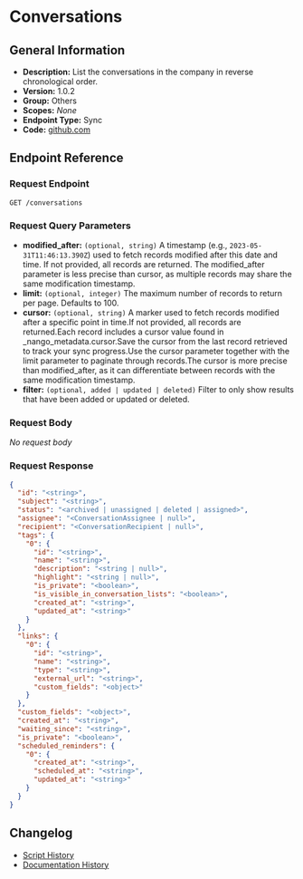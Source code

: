 <!-- BEGIN GENERATED CONTENT -->
# Conversations

## General Information

- **Description:** List the conversations in the company in reverse chronological order.
- **Version:** 1.0.2
- **Group:** Others
- **Scopes:** _None_
- **Endpoint Type:** Sync
- **Code:** [github.com](https://github.com/NangoHQ/integration-templates/tree/main/integrations/front/syncs/conversations.ts)


## Endpoint Reference

### Request Endpoint

`GET /conversations`

### Request Query Parameters

- **modified_after:** `(optional, string)` A timestamp (e.g., `2023-05-31T11:46:13.390Z`) used to fetch records modified after this date and time. If not provided, all records are returned. The modified_after parameter is less precise than cursor, as multiple records may share the same modification timestamp.
- **limit:** `(optional, integer)` The maximum number of records to return per page. Defaults to 100.
- **cursor:** `(optional, string)` A marker used to fetch records modified after a specific point in time.If not provided, all records are returned.Each record includes a cursor value found in _nango_metadata.cursor.Save the cursor from the last record retrieved to track your sync progress.Use the cursor parameter together with the limit parameter to paginate through records.The cursor is more precise than modified_after, as it can differentiate between records with the same modification timestamp.
- **filter:** `(optional, added | updated | deleted)` Filter to only show results that have been added or updated or deleted.

### Request Body

_No request body_

### Request Response

```json
{
  "id": "<string>",
  "subject": "<string>",
  "status": "<archived | unassigned | deleted | assigned>",
  "assignee": "<ConversationAssignee | null>",
  "recipient": "<ConversationRecipient | null>",
  "tags": {
    "0": {
      "id": "<string>",
      "name": "<string>",
      "description": "<string | null>",
      "highlight": "<string | null>",
      "is_private": "<boolean>",
      "is_visible_in_conversation_lists": "<boolean>",
      "created_at": "<string>",
      "updated_at": "<string>"
    }
  },
  "links": {
    "0": {
      "id": "<string>",
      "name": "<string>",
      "type": "<string>",
      "external_url": "<string>",
      "custom_fields": "<object>"
    }
  },
  "custom_fields": "<object>",
  "created_at": "<string>",
  "waiting_since": "<string>",
  "is_private": "<boolean>",
  "scheduled_reminders": {
    "0": {
      "created_at": "<string>",
      "scheduled_at": "<string>",
      "updated_at": "<string>"
    }
  }
}
```

## Changelog

- [Script History](https://github.com/NangoHQ/integration-templates/commits/main/integrations/front/syncs/conversations.ts)
- [Documentation History](https://github.com/NangoHQ/integration-templates/commits/main/integrations/front/syncs/conversations.md)

<!-- END  GENERATED CONTENT -->

